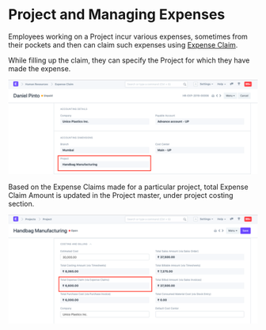 
# Project and Managing Expenses



Employees working on a Project incur various expenses, sometimes from their pockets and then can claim such expenses using [Expense Claim](/docs/en/human-resources/expense-claim).


While filling up the claim, they can specify the Project for which they have made the expense.


![Project - Link Expense Claim](/files/projects-expense-claim.png)


Based on the Expense Claims made for a particular project, total Expense Claim Amount is updated in the Project master, under project costing section.


![Project - Total Expense Claim](/files/projects-expense-claim-in-project.png)




